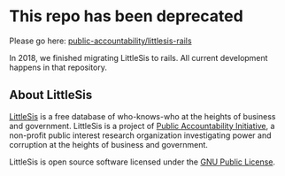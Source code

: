 # This repo has been deprecated 

Please go here: [public-accountability/littlesis-rails](https://github.com/public-accountability/littlesis-rails)

In 2018, we finished migrating LittleSis to rails. All current development happens in that repository.

## About LittleSis

[LittleSis](http://littlesis.org) is a free database of who-knows-who at the heights of business and government. LittleSis is a project of [Public Accountability Initiative](http://public-accountability.org), a non-profit public interest research organization investigating power and corruption at the heights of business and government. 

LittleSis is open source software licensed under the [GNU Public License](http://www.gnu.org/copyleft/gpl.html).
